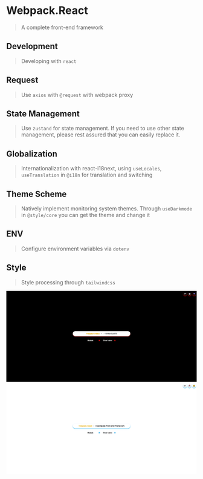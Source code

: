 # Webpack.React

> A complete front-end framework

## Development

> Developing with `react`

## Request

> Use `axios` with `@request` with webpack proxy

## State Management

> Use `zustand` for state management. If you need to use other state management, please rest assured that you can easily replace it.

## Globalization

> Internationalization with react-i18next, using `useLocales`, `useTranslation` in `@i18n` for translation and switching

## Theme Scheme

> Natively implement monitoring system themes.
> Through `useDarkmode` in `@style/core` you can get the theme and change it

## ENV

> Configure environment variables via `dotenv`

## Style

> Style processing through `tailwindcss`

![image](https://github.com/ubuding/Webpack.React/blob/ubuding/README/dark.png)
![image](https://github.com/ubuding/Webpack.React/blob/ubuding/README/light.png)
